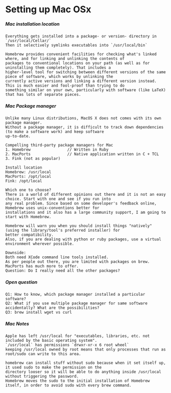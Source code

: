 # Setting up Mac OSx

##### Mac installation location

    Everything gets installed into a package- or version- directory in `/usr/local/Cellar/`
    Then it selectively symlinks executables into `/usr/local/bin`

    Homebrew provides convenient facilities for checking what's linked where, and for linking and unlinking the contents of
    packages to conventional locations on your path (as well as for uninstalling them completely). That includes a
    higher-level tool for switching between different versions of the same piece of software, which works by unlinking the
    currently active versions and linking a different version instead. This is much easier and fool-proof than trying to do
    something similar on your own, particularly with software (like LaTeX) that has lots of separate pieces.

##### Mac Package manager

```
Unlike many Linux distributions, MacOS X does not comes with its own package manager.
Without a package manager, it is difficult to track down dependencies (to make a software work) and keep software
up-to-date.

Compelling third-party package managers for Mac
1. Homebrew                // Written in Ruby
2. MacPorts                // Native application written in C + TCL
3. Fink (not as popular)

Install location
Homebrew: /usr/local
MacPorts: /opt/local
Fink: /opt/local

Which one to choose?
There is a world of different opinions out there and it is not an easy choice. Start with one and see if you run into
any real problem. Since based on some developer's feedback online, Homebrew uses unix-conventions better for
installations and it also has a large community support, I am going to start with Homebrew.

Homebrew will warn you when you should install things "natively" (using the library/tool's preferred installer) for
better compatibility.
Also, if you are dealing with python or ruby packages, use a virtual environment wherever possible.

Downside:
Both need XCode command line tools installed.
As per people out there, you are limited with packages on brew. MacPorts has much more to offer.
Question: Do I really need all the other packages?
```

##### Open question

```
Q1: How to know, which package manager installed a particular software?
Q2: What if you use multiple package manager for same software accidentally? What are the possibilities?
Q3: brew install wget vs curl
```

##### Mac Notes

    Apple has left /usr/local for "executables, libraries, etc. not included by the basic operating system".
    `/usr/local` has permissions `drwxr-xr-x 6 root wheel`
    keeping /usr/local owned by root means that only processes that run as root/sudo can write to this area.

    homebrew can install stuff without sudo because when it set itself up, it used sudo to make the permission on the
    directory looser so it will be able to do anything inside /usr/local without triggering the password.
    Homebrew moves the sudo to the initial installation of Homebrew itself, in order to avoid sudo with every brew command.



